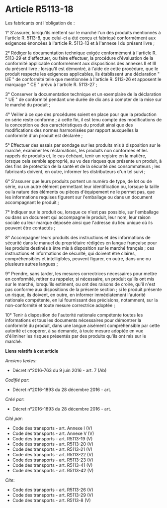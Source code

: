 # Article R5113-18

Les fabricants ont l'obligation de : 

1° S'assurer, lorsqu'ils mettent sur le marché l'un des produits mentionnés à l'article R. 5113-8, que celui-ci a été conçu
et fabriqué conformément aux exigences énoncées à l'article R. 5113-13 et à l'annexe I du présent livre ; 

2° Rédiger la documentation technique exigée conformément à l'article R. 5113-29 et d'effectuer, ou faire effectuer, la
procédure d'évaluation de la conformité applicable conformément aux dispositions des annexes II et III du présent livre ;
lorsqu'il est démontré, à l'aide de cette procédure, que le produit respecte les exigences applicables, ils établissent une
déclaration " UE " de conformité telle que mentionnée à l'article R. 5113-26 et apposent le marquage " CE " prévu à l'article
R. 5113-27 ; 

3° Conserver la documentation technique et un exemplaire de la déclaration " UE " de conformité pendant une durée de dix ans
à compter de la mise sur le marché du produit ; 

4° Veiller à ce que des procédures soient en place pour que la production en série reste conforme ; à cette fin, il est tenu
compte des modifications de la conception ou des caractéristiques du produit ainsi que des modifications des normes
harmonisées par rapport auxquelles la conformité d'un produit est déclarée ; 

5° Effectuer des essais par sondage sur les produits mis à disposition sur le marché, examiner les réclamations, les produits
non conformes et les rappels de produits et, le cas échéant, tenir un registre en la matière, lorsque cela semble approprié,
au vu des risques que présente un produit, à des fins de protection de la santé et de la sécurité des consommateurs ; les
fabricants doivent, en outre, informer les distributeurs d'un tel suivi ; 

6° S'assurer que leurs produits portent un numéro de type, de lot ou de série, ou un autre élément permettant leur
identification ou, lorsque la taille ou la nature des éléments ou pièces d'équipement ne le permet pas, que les informations
requises figurent sur l'emballage ou dans un document accompagnant le produit ; 

7° Indiquer sur le produit ou, lorsque ce n'est pas possible, sur l'emballage ou dans un document qui accompagne le produit,
leur nom, leur raison sociale ou leur marque déposée ainsi que l'adresse du lieu unique où ils peuvent être contactés ; 

8° Accompagner leurs produits des instructions et des informations de sécurité dans le manuel du propriétaire rédigées en
langue française pour les produits destinés à être mis à disposition sur le marché français ; ces instructions et
informations de sécurité, qui doivent être claires, compréhensibles et intelligibles, peuvent figurer, en outre, dans une ou
plusieurs autres langues ; 

9° Prendre, sans tarder, les mesures correctrices nécessaires pour mettre en conformité, retirer ou rappeler, si nécessaire,
un produit qu'ils ont mis sur le marché, lorsqu'ils estiment, ou ont des raisons de croire, qu'il n'est pas conforme aux
dispositions de la présente section ; si le produit présente un risque, ils doivent, en outre, en informer immédiatement
l'autorité nationale compétente, en lui fournissant des précisions, notamment, sur la non-conformité et toute mesure
correctrice adoptée ; 

10° Tenir à disposition de l'autorité nationale compétente toutes les informations et tous les documents nécessaires pour
démontrer la conformité du produit, dans une langue aisément compréhensible par cette autorité et coopérer, à sa demande, à
toute mesure adoptée en vue d'éliminer les risques présentés par des produits qu'ils ont mis sur le marché.

**Liens relatifs à cet article**

_Anciens textes_:

  - Décret n°2016-763 du 9 juin 2016 - art. 7 (Ab)

_Codifié par_:

  - Décret n°2016-1893 du 28 décembre 2016 - art.

_Créé par_:

  - Décret n°2016-1893 du 28 décembre 2016 - art.

_Cité par_:

  - Code des transports - art. Annexe I (V)
  - Code des transports - art. Annexe V (V)
  - Code des transports - art. R5113-19 (V)
  - Code des transports - art. R5113-20 (V)
  - Code des transports - art. R5113-21 (V)
  - Code des transports - art. R5113-22 (V)
  - Code des transports - art. R5113-23 (V)
  - Code des transports - art. R5113-41 (V)
  - Code des transports - art. R5113-42 (V)

_Cite_:

  - Code des transports - art. R5113-26 (V)
  - Code des transports - art. R5113-29 (V)
  - Code des transports - art. R5113-8 (V)
